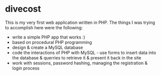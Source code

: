 # divecost
This is my very first web application written in PHP.
The things I was trying to accomplish here were the following:
- write a simple PHP app that works :)
- based on procedural PHP programming
- design & create a MySQL database
- code the interactions of PHP with MySQL - use forms to insert data into the database & querries to retrieve it & present it back in the site
- work with sessions, password hashing, managing the registration & login process 
